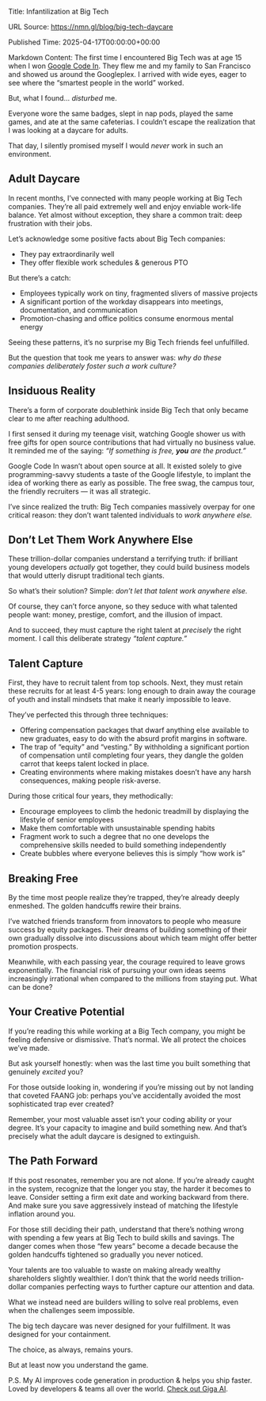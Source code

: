 Title: Infantilization at Big Tech

URL Source: https://nmn.gl/blog/big-tech-daycare

Published Time: 2025-04-17T00:00:00+00:00

Markdown Content:
The first time I encountered Big Tech was at age 15 when I won [Google Code In](https://opensource.googleblog.com/2015/02/google-code-in-2014-welcome-to-winners.html). They flew me and my family to San Francisco and showed us around the Googleplex. I arrived with wide eyes, eager to see where the “smartest people in the world” worked.

But, what I found… _disturbed_ me.

Everyone wore the same badges, slept in nap pods, played the same games, and ate at the same cafeterias. I couldn’t escape the realization that I was looking at a daycare for adults.

That day, I silently promised myself I would _never_ work in such an environment.

Adult Daycare
-------------

In recent months, I’ve connected with many people working at Big Tech companies. They’re all paid extremely well and enjoy enviable work-life balance. Yet almost without exception, they share a common trait: deep frustration with their jobs.

Let’s acknowledge some positive facts about Big Tech companies:

*   They pay extraordinarily well
*   They offer flexible work schedules & generous PTO

But there’s a catch:

*   Employees typically work on tiny, fragmented slivers of massive projects
*   A significant portion of the workday disappears into meetings, documentation, and communication
*   Promotion-chasing and office politics consume enormous mental energy

Seeing these patterns, it’s no surprise my Big Tech friends feel unfulfilled.

But the question that took me years to answer was: _why do these companies deliberately foster such a work culture?_

Insiduous Reality
-----------------

There’s a form of corporate doublethink inside Big Tech that only became clear to me after reaching adulthood.

I first sensed it during my teenage visit, watching Google shower us with free gifts for open source contributions that had virtually no business value. It reminded me of the saying: _“If something is free, **you** are the product.”_

Google Code In wasn’t about open source at all. It existed solely to give programming-savvy students a taste of the Google lifestyle, to implant the idea of working there as early as possible. The free swag, the campus tour, the friendly recruiters — it was all strategic.

I’ve since realized the truth: Big Tech companies massively overpay for one critical reason: they don’t want talented individuals to _work anywhere else._

Don’t Let Them Work Anywhere Else
---------------------------------

These trillion-dollar companies understand a terrifying truth: if brilliant young developers _actually_ got together, they could build business models that would utterly disrupt traditional tech giants.

So what’s their solution? Simple: _don’t let that talent work anywhere else._

Of course, they can’t force anyone, so they seduce with what talented people want: money, prestige, comfort, and the illusion of impact.

And to succeed, they must capture the right talent at _precisely_ the right moment. I call this deliberate strategy _“talent capture.”_

Talent Capture
--------------

First, they have to recruit talent from top schools. Next, they must retain these recruits for at least 4-5 years: long enough to drain away the courage of youth and install mindsets that make it nearly impossible to leave.

They’ve perfected this through three techniques:

*   Offering compensation packages that dwarf anything else available to new graduates, easy to do with the absurd profit margins in software.
*   The trap of “equity” and “vesting.” By withholding a significant portion of compensation until completing four years, they dangle the golden carrot that keeps talent locked in place.
*   Creating environments where making mistakes doesn’t have any harsh consequences, making people risk-averse.

During those critical four years, they methodically:

*   Encourage employees to climb the hedonic treadmill by displaying the lifestyle of senior employees
*   Make them comfortable with unsustainable spending habits
*   Fragment work to such a degree that no one develops the comprehensive skills needed to build something independently
*   Create bubbles where everyone believes this is simply “how work is”

Breaking Free
-------------

By the time most people realize they’re trapped, they’re already deeply enmeshed. The golden handcuffs rewire their brains.

I’ve watched friends transform from innovators to people who measure success by equity packages. Their dreams of building something of their own gradually dissolve into discussions about which team might offer better promotion prospects.

Meanwhile, with each passing year, the courage required to leave grows exponentially. The financial risk of pursuing your own ideas seems increasingly irrational when compared to the millions from staying put. What can be done?

Your Creative Potential
-----------------------

If you’re reading this while working at a Big Tech company, you might be feeling defensive or dismissive. That’s normal. We all protect the choices we’ve made.

But ask yourself honestly: when was the last time you built something that genuinely _excited_ you?

For those outside looking in, wondering if you’re missing out by not landing that coveted FAANG job: perhaps you’ve accidentally avoided the most sophisticated trap ever created?

Remember, your most valuable asset isn’t your coding ability or your degree. It’s your capacity to imagine and build something new. And that’s precisely what the adult daycare is designed to extinguish.

The Path Forward
----------------

If this post resonates, remember you are not alone. If you’re already caught in the system, recognize that the longer you stay, the harder it becomes to leave. Consider setting a firm exit date and working backward from there. And make sure you save aggressively instead of matching the lifestyle inflation around you.

For those still deciding their path, understand that there’s nothing wrong with spending a few years at Big Tech to build skills and savings. The danger comes when those “few years” become a decade because the golden handcuffs tightened so gradually you never noticed.

Your talents are too valuable to waste on making already wealthy shareholders slightly wealthier. I don’t think that the world needs trillion-dollar companies perfecting ways to further capture our attention and data.

What we instead need are builders willing to solve real problems, even when the challenges seem impossible.

The big tech daycare was never designed for your fulfillment. It was designed for your containment.

The choice, as always, remains yours.

But at least now you understand the game.

P.S. My AI improves code generation in production & helps you ship faster. Loved by developers & teams all over the world. [Check out Giga AI](https://gigamind.dev/).
